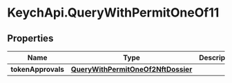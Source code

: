# KeychApi.QueryWithPermitOneOf11

## Properties

Name | Type | Description | Notes
------------ | ------------- | ------------- | -------------
**tokenApprovals** | [**QueryWithPermitOneOf2NftDossier**](QueryWithPermitOneOf2NftDossier.md) |  | 


